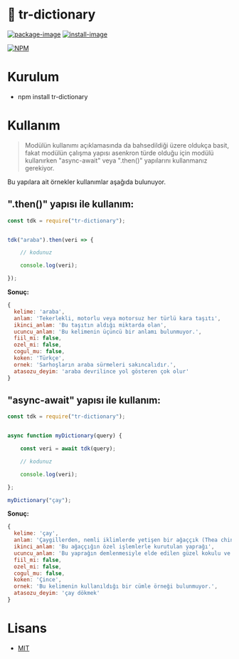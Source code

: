 # 📖 tr-dictionary

[![package-image]][package-url]  [![install-image]][install-url]

[![NPM][npm-image]][npm-url]

# Kurulum

- npm install tr-dictionary
  
# Kullanım

> Modülün kullanımı açıklamasında da bahsedildiği üzere oldukça basit, fakat modülün çalışma yapısı asenkron türde olduğu için modülü kullanırken "async-await" veya ".then()" yapılarını kullanmanız gerekiyor.

Bu yapılara ait örnekler kullanımlar aşağıda bulunuyor.

## **".then()" yapısı ile kullanım:**

```js
const tdk = require("tr-dictionary");


tdk("araba").then(veri => {

    // kodunuz

    console.log(veri);

});
```

**Sonuç:**

```js
{
  kelime: 'araba',
  anlam: 'Tekerlekli, motorlu veya motorsuz her türlü kara taşıtı',
  ikinci_anlam: 'Bu taşıtın aldığı miktarda olan',
  ucuncu_anlam: 'Bu kelimenin üçüncü bir anlamı bulunmuyor.',      
  fiil_mi: false,
  ozel_mi: false,
  cogul_mu: false,
  koken: 'Türkçe',
  ornek: 'Sarhoşların araba sürmeleri sakıncalıdır.',
  atasozu_deyim: 'araba devrilince yol gösteren çok olur'
}
```

## **"async-await" yapısı ile kullanım:**

```js
const tdk = require("tr-dictionary");


async function myDictionary(query) {

    const veri = await tdk(query);

    // kodunuz

    console.log(veri);

};

myDictionary("çay");
```

**Sonuç:**

```js
{
  kelime: 'çay',
  anlam: 'Çaygillerden, nemli iklimlerde yetişen bir ağaççık (Thea chinensis)',
  ikinci_anlam: 'Bu ağaççığın özel işlemlerle kurutulan yaprağı',
  ucuncu_anlam: 'Bu yaprağın demlenmesiyle elde edilen güzel kokulu ve sarımtırak kırmızı renkli içecek',
  fiil_mi: false,
  ozel_mi: false,
  cogul_mu: false,
  koken: 'Çince',
  ornek: 'Bu kelimenin kullanıldığı bir cümle örneği bulunmuyor.',
  atasozu_deyim: 'çay dökmek'
}
```

# Lisans

- [MIT](https://github.com/ardneps/tr-dictionary/blob/master/LICENSE)

[package-url]: http://npmjs.org/package/tr-dictionary
[package-image]: https://badge.fury.io/js/tr-dictionary.svg

[install-url]: https://packagephobia.com/result?p=tr-dictionary
[install-image]: https://packagephobia.com/badge?p=tr-dictionary

[npm-url]: https://nodei.co/npm/tr-dictionary/
[npm-image]: https://nodei.co/npm/tr-dictionary.png?downloads=true&downloadRank=true&stars=false